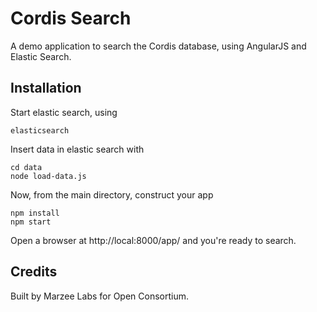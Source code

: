 # Cordis Search

A demo application to search the Cordis database, using AngularJS and Elastic Search.

## Installation


Start elastic search, using

	elasticsearch

Insert data in elastic search with

	cd data
	node load-data.js

Now, from the main directory, construct your app

	npm install
	npm start

Open a browser at http://local:8000/app/ and you're ready to search.

## Credits

Built by Marzee Labs for Open Consortium.
